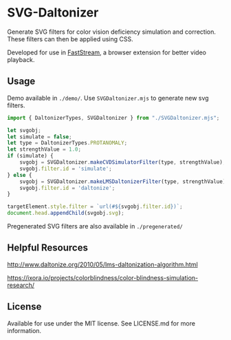 # SVG-Daltonizer
Generate SVG filters for color vision deficiency simulation and correction. These filters can then be applied using CSS.

Developed for use in [FastStream](https://github.com/Andrews54757/FastStream), a browser extension for better video playback.

## Usage

Demo available in `./demo/`. Use `SVGDaltonizer.mjs` to generate new svg filters.

```js
import { DaltonizerTypes, SVGDaltonizer } from "./SVGDaltonizer.mjs";

let svgobj;
let simulate = false;
let type = DaltonizerTypes.PROTANOMALY;
let strengthValue = 1.0;
if (simulate) {
    svgobj = SVGDaltonizer.makeCVDSimulatorFilter(type, strengthValue);
    svgobj.filter.id = 'simulate';
} else {
    svgobj = SVGDaltonizer.makeLMSDaltonizerFilter(type, strengthValue);
    svgobj.filter.id = 'daltonize';
}

targetElement.style.filter = `url(#${svgobj.filter.id})`;
document.head.appendChild(svgobj.svg);
```

Pregenerated SVG filters are also available in `./pregenerated/`

## Helpful Resources

http://www.daltonize.org/2010/05/lms-daltonization-algorithm.html

https://ixora.io/projects/colorblindness/color-blindness-simulation-research/

## License
Available for use under the MIT license. See LICENSE.md for more information.